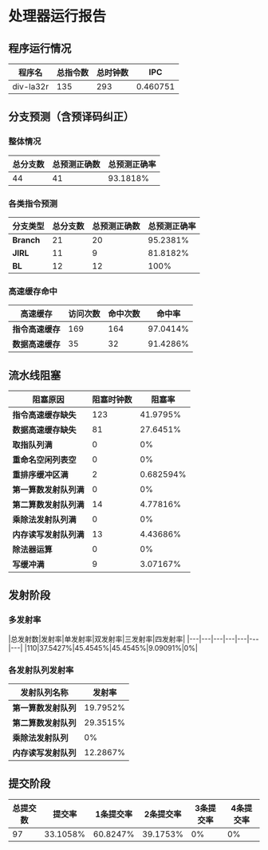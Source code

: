 # 处理器运行报告
## 程序运行情况
|程序名|总指令数|总时钟数|IPC|
|---|---|---|---|
|div-la32r|135|293|0.460751|

## 分支预测（含预译码纠正）
### 整体情况
|总分支数|总预测正确数|总预测正确率|
|---|---|---|
|44|41|93.1818%|

### 各类指令预测
|分支类型|总分支数|总预测正确数|总预测正确率|
|---|---|---|---|
|**Branch**| 21 | 20 | 95.2381%|
|**JIRL**| 11 | 9 | 81.8182%|
|**BL**| 12 | 12 | 100%|

### 高速缓存命中
|高速缓存|访问次数|命中次数|命中率|
|---|---|---|---|
|**指令高速缓存**| 169 | 164 | 97.0414%|
|**数据高速缓存**| 35 | 32 | 91.4286%|
## 流水线阻塞
|阻塞原因|阻塞时钟数|阻塞率|
|---|---|---|
|**指令高速缓存缺失**| 123 | 41.9795%|
|**数据高速缓存缺失**| 81 | 27.6451%|
|**取指队列满**| 0 | 0%|
|**重命名空闲列表空**|0 | 0%|
|**重排序缓冲区满**|2 | 0.682594%|
|**第一算数发射队列满**|0 | 0%|
|**第二算数发射队列满**|14 | 4.77816%|
|**乘除法发射队列满**|0 | 0%|
|**内存读写发射队列满**|13 | 4.43686%|
|**除法器运算**|0 | 0%|
|**写缓冲满**|9 | 3.07167%|

## 发射阶段
### 多发射率
|总发射数|发射率|单发射率|双发射率|三发射率|四发射率|
|---|---|---|---|---|---|---|
|110|37.5427%|45.4545%|45.4545%|9.09091%|0%|

### 各发射队列发射率
|发射队列名称|发射率|
|---|---|
|**第一算数发射队列**|19.7952%|
|**第二算数发射队列**|29.3515%|
|**乘除法发射队列**|0%|
|**内存读写发射队列**|12.2867%|

## 提交阶段
|总提交数|提交率|1条提交率|2条提交率|3条提交率|4条提交率|
|---|---|---|---|---|---|
|97|33.1058%|60.8247%|39.1753%|0%|0%|
